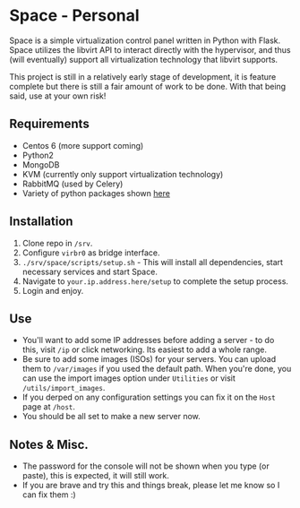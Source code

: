 # Space - Personal

Space is a simple virtualization control panel written in Python with Flask. Space utilizes the libvirt API to interact directly with the hypervisor, and thus (will eventually) support all virtualization technology that libvirt supports.

This project is still in a relatively early stage of development, it is feature complete but there is still a fair amount of work to be done. With that being said, use at your own risk! 

## Requirements

* Centos 6 (more support coming)
* Python2
* MongoDB
* KVM (currently only support virtualization technology)
* RabbitMQ (used by Celery)
* Variety of python packages shown [here](https://github.com/silverp1/space-personal/blob/master/requirements.txt)

## Installation

1. Clone repo in `/srv`.
2. Configure `virbr0` as bridge interface.
3. `./srv/space/scripts/setup.sh` - This will install all dependencies, start necessary services and start Space.
4. Navigate to `your.ip.address.here/setup` to complete the setup process.
5. Login and enjoy. 

## Use

* You'll want to add some IP addresses before adding a server - to do this, visit `/ip` or click networking. Its easiest to add a whole range.
* Be sure to add some images (ISOs) for your servers. You can upload them to `/var/images` if you used the default path. When you're done, you can use the import images option under `Utilities` or visit `/utils/import_images`.
* If you derped on any configuration settings you can fix it on the `Host` page at `/host`.
* You should be all set to make a new server now. 

## Notes & Misc. 

* The password for the console will not be shown when you type (or paste), this is expected, it will still work. 
* If you are brave and try this and things break, please let me know so I can fix them :) 


